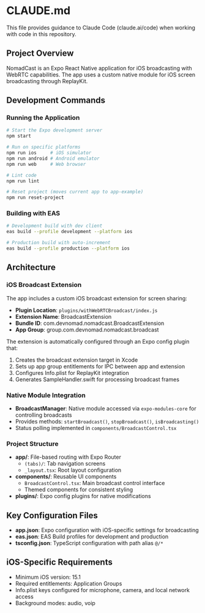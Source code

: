 # CLAUDE.md

This file provides guidance to Claude Code (claude.ai/code) when working with code in this repository.

## Project Overview

NomadCast is an Expo React Native application for iOS broadcasting with WebRTC capabilities. The app uses a custom native module for iOS screen broadcasting through ReplayKit.

## Development Commands

### Running the Application
```bash
# Start the Expo development server
npm start

# Run on specific platforms
npm run ios     # iOS simulator
npm run android # Android emulator
npm run web     # Web browser

# Lint code
npm run lint

# Reset project (moves current app to app-example)
npm run reset-project
```

### Building with EAS
```bash
# Development build with dev client
eas build --profile development --platform ios

# Production build with auto-increment
eas build --profile production --platform ios
```

## Architecture

### iOS Broadcast Extension
The app includes a custom iOS broadcast extension for screen sharing:
- **Plugin Location**: `plugins/withWebRTCBroadcast/index.js`
- **Extension Name**: BroadcastExtension
- **Bundle ID**: com.devnomad.nomadcast.BroadcastExtension
- **App Group**: group.com.devnomad.nomadcast.broadcast

The extension is automatically configured through an Expo config plugin that:
1. Creates the broadcast extension target in Xcode
2. Sets up app group entitlements for IPC between app and extension
3. Configures Info.plist for ReplayKit integration
4. Generates SampleHandler.swift for processing broadcast frames

### Native Module Integration
- **BroadcastManager**: Native module accessed via `expo-modules-core` for controlling broadcasts
- Provides methods: `startBroadcast()`, `stopBroadcast()`, `isBroadcasting()`
- Status polling implemented in `components/BroadcastControl.tsx`

### Project Structure
- **app/**: File-based routing with Expo Router
  - `(tabs)/`: Tab navigation screens
  - `_layout.tsx`: Root layout configuration
- **components/**: Reusable UI components
  - `BroadcastControl.tsx`: Main broadcast control interface
  - Themed components for consistent styling
- **plugins/**: Expo config plugins for native modifications

## Key Configuration Files
- **app.json**: Expo configuration with iOS-specific settings for broadcasting
- **eas.json**: EAS Build profiles for development and production
- **tsconfig.json**: TypeScript configuration with path alias `@/*`

## iOS-Specific Requirements
- Minimum iOS version: 15.1
- Required entitlements: Application Groups
- Info.plist keys configured for microphone, camera, and local network access
- Background modes: audio, voip
